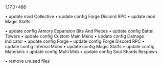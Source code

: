 1.17.0+486

• update mod Collective
• update config Forge Discord RPC
• update mod Magic Staffs

• update config Armory Expansion Bits And Pieces
• update config Battel Towers
• update config Custom Main Menu
• update config Damage Indicator
• update config Forge
• update config Forge Discord RPC
• update config Infernal Mobs
• update config Magic Staffs
• update config Materialis
• update config Multi Mob
• update config Soul Shards Respawn

• remove unused files
